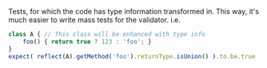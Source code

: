 Tests, for which the code has type information transformed in. This way, it's much easier to write mass tests for the validator.
i.e.
````typescript
class A { // This class will be enhanced with type info
    foo() { return true ? 123 : 'foo'; }
}
expect( reflect(A).getMethod('foo').returnType.isUnion() ).to.be.true
````
